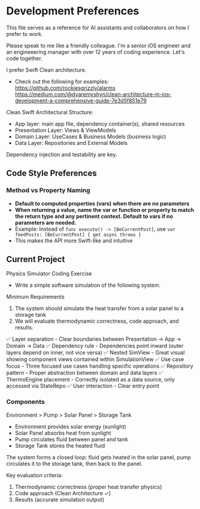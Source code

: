 # Development Preferences

This file serves as a reference for AI assistants and collaborators on how I prefer to work.

Please speak to me like a friendly colleague. I'm a senior iOS engineer and an engineeering manager with over 12 years of coding experience. Let's code together.

I prefer Swift Clean architecture.
- Check out the following for examples:
    https://github.com/rockiesgrizzly/alarms
https://medium.com/@dyaremyshyn/clean-architecture-in-ios-development-a-comprehensive-guide-7e3d5f851e79

Clean Swift Architectural Structure:
- App layer: main app file, dependency container(s), shared resources
- Presentation Layer: Views & ViewModels
- Domain Layer: UseCases & Business Models (business logic)
- Data Layer: Repositories and External Models
                                        
Dependency injection and testability are key.

## Code Style Preferences

### Method vs Property Naming
- **Default to computed properties (vars) when there are no parameters**
- **When returning a value, name the var or function or property to match the return type and any pertinent context. Default to vars if no parameters are needed.**
- Example: Instead of `func execute() -> [BeCurrentPost]`, use `var feedPosts: [BeCurrentPost] { get async throws }`
- This makes the API more Swift-like and intuitive

## Current Project
Physics Simulator Coding Exercise
- Write a simple software simulation of the following system.

Minimum Requirements
1. The system should simulate the heat transfer from a solar panel to a storage tank
2. We will evaluate thermodynamic correctness, code approach, and results.

  ✅ Layer separation - Clear boundaries between Presentation → App → Domain → Data
  ✅ Dependency rule - Dependencies point inward (outer layers depend on inner, not vice versa)
  ✅ Nested SimView - Great visual showing component views contained within SimulationView
  ✅ Use case focus - Three focused use cases handling specific operations
  ✅ Repository pattern - Proper abstraction between domain and data layers
  ✅ ThermoEngine placement - Correctly isolated as a data source, only accessed via StateRepo
  ✅ User interaction - Clear entry point

### Components
Environment > Pump > Solar Panel > Storage Tank

  - Environment provides solar energy (sunlight)
  - Solar Panel absorbs heat from sunlight
  - Pump circulates fluid between panel and tank
  - Storage Tank stores the heated fluid

  The system forms a closed loop: fluid gets heated in the solar panel, pump circulates it to the storage tank, then back to the panel.

  Key evaluation criteria:
  1. Thermodynamic correctness (proper heat transfer physics)
  2. Code approach (Clean Architecture ✓)
  3. Results (accurate simulation output)
